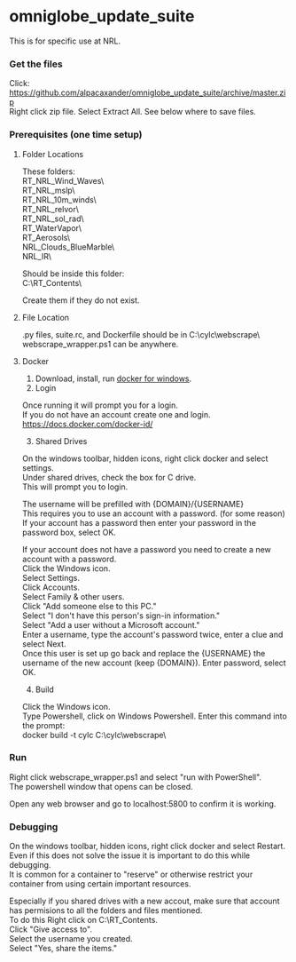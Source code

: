 # omniglobe_update_suite

This is for specific use at NRL.

### Get the files

Click:  
https://github.com/alpacaxander/omniglobe_update_suite/archive/master.zip  
Right click zip file.
Select Extract All.
See below where to save files.

### Prerequisites (one time setup)

1. Folder Locations 

   These folders:  
   RT_NRL_Wind_Waves\  
   RT_NRL_mslp\  
   RT_NRL_10m_winds\  
   RT_NRL_relvor\  
   RT_NRL_sol_rad\  
   RT_WaterVapor\  
   RT_Aerosols\  
   NRL_Clouds_BlueMarble\  
   NRL_IR\  

   Should be inside this folder:  
   C:\RT_Contents\  

   Create them if they do not exist.  

2. File Location  

   .py files, suite.rc, and Dockerfile should be in C:\cylc\webscrape\  
   webscrape_wrapper.ps1 can be anywhere.  

3. Docker  
   1. Download, install, run [docker for windows](https://store.docker.com/editions/community/docker-ce-desktop-windows).  
   2. Login  

    Once running it will prompt you for a login.  
    If you do not have an account create one and login.  
    https://docs.docker.com/docker-id/  

   3. Shared Drives  

    On the windows toolbar, hidden icons, right click docker and select settings.  
    Under shared drives, check the box for C drive.  
    This will prompt you to login.  
    
    The username will be prefilled with {DOMAIN}/{USERNAME}  
    This requires you to use an account with a password. (for some reason)  
    If your account has a password then enter your password in the password box, select OK.  
    
    If your account does not have a password you need to create a new account with a password.  
    Click the Windows icon.  
    Select Settings.  
    Click Accounts.  
    Select Family & other users.  
    Click "Add someone else to this PC."  
    Select "I don't have this person's sign-in information."  
    Select "Add a user without a Microsoft account."  
    Enter a username, type the account's password twice, enter a clue and select Next.  
    Once this user is set up go back and replace the {USERNAME} the username of the new account (keep {DOMAIN}).
    Enter password, select OK.

   4. Build  

    Click the Windows icon.  
    Type Powershell, click on Windows Powershell.
    Enter this command into the prompt:  
    docker build -t cylc C:\cylc\webscrape\  

### Run

Right click webscrape_wrapper.ps1 and select "run with PowerShell".  
The powershell window that opens can be closed.  

Open any web browser and go to localhost:5800 to confirm it is working.  

### Debugging

On the windows toolbar, hidden icons, right click docker and select Restart.  
Even if this does not solve the issue it is important to do this while debugging.  
It is common for a container to "reserve" or otherwise restrict your container from using certain important resources.  

Especially if you shared drives with a new accout, make sure that account has permisions to all the folders and files mentioned.  
To do this Right click on C:\RT_Contents\.  
Click "Give access to".  
Select the username you created.  
Select "Yes, share the items."  
